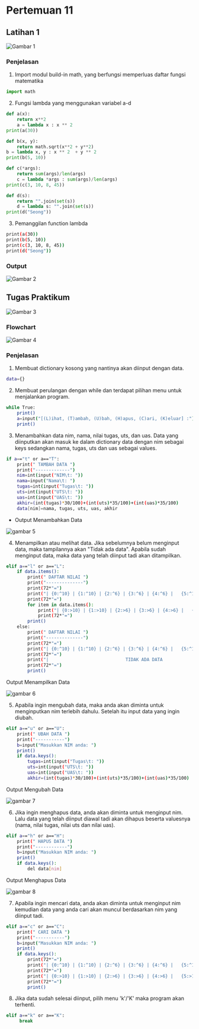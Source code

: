 # Pertemuan 11
## Latihan 1

![Gambar 1](image/img1.jpeg)

### Penjelasan

1. Import modul build-in math, yang berfungsi memperluas daftar fungsi matematika
```python
import math
```
2. Fungsi lambda yang menggunakan variabel a-d
```py
def a(x):
    return x**2
    a = lambda x : x ** 2
print(a(30))

def b(x, y):
    return math.sqrt(x**2 + y**2)
b = lambda x, y : x ** 2  + y ** 2
print(b(5, 10))

def c(*args):
    return sum(args)/len(args)
    c = lambda *args : sum(args)/len(args)
print(c(3, 10, 8, 45))

def d(s):
    return "".join(set(s))
    d = lambda s: "".join(set(s))
print(d("Seong"))
```


3. Pemanggilan function lambda

```bash
print(a(30))
print(b(5, 10))
print(c(3, 10, 8, 45))
print(d("Seong"))
```

### Output
![Gambar 2](image/img2.png)

## Tugas Praktikum

![Gambar 3](image/img3.jpeg)

### Flowchart

![Gambar 4](image/flowchart.jpeg)

### Penjelasan

1. Membuat dictionary kosong yang nantinya akan diinput dengan data.
```bash
data={}
```

2. Membuat perulangan dengan while dan terdapat pilihan menu untuk menjalankan program.
```bash
while True:
    print()
    a=input("[(L)ihat, (T)ambah, (U)bah, (H)apus, (C)ari, (K)eluar] :")
    print()
```
3. Menambahkan data nim, nama, nilai tugas, uts, dan uas. Data yang diinputkan akan masuk ke dalam dictionary data dengan nim sebagai keys sedangkan nama, tugas, uts dan uas sebagai values.
```bash
if a=="t" or a=="T":
    print(" TAMBAH DATA ")
    print("-------------")
    nim=int(input("NIM\t: "))
    nama=input("Nama\t: ")
    tugas=int(input("Tugas\t: ")) 
    uts=int(input("UTS\t: "))
    uas=int(input("UAS\t: "))
    akhir=(int(tugas)*30/100)+(int(uts)*35/100)+(int(uas)*35/100)
    data[nim]=nama, tugas, uts, uas, akhir
```
- Output Menambahkan Data

![gambar 5](image/tambah.jpeg)

4. Menampilkan atau melihat data. Jika sebelumnya belum menginput data, maka tampilannya akan "Tidak ada data". Apabila sudah menginput data, maka data yang telah diinput tadi akan ditampilkan.
```bash
elif a=="l" or a=="L":
    if data.items():
        print(" DAFTAR NILAI ")
        print("--------------")
        print(72*"=")
        print("| {0:^10} | {1:^10} | {2:^6} | {3:^6} | {4:^6} |   {5:^12}  |".format("NIM", "NAMA", "TUGAS", "UTS", "UAS", "NILAI AKHIR"))
        print(72*"=")
        for item in data.items(): 
            print("| {0:>10} | {1:>10} | {2:>6} | {3:>6} | {4:>6} |   {5:>12}  |".format(nim, nama, tugas, uts, uas, akhir))
            print(72*"=")
        print()
    else:
        print(" DAFTAR NILAI ")
        print("--------------")
        print(72*"=")
        print("| {0:^10} | {1:^10} | {2:^6} | {3:^6} | {4:^6} |   {5:^12}  |".format("NIM", "NAMA", "TUGAS", "UTS", "UAS", "NILAI AKHIR"))
        print(72*"=")
        print("|                             TIDAK ADA DATA                           |")
        print(72*"=")
        print()
```
Output Menampilkan Data

![gambar 6](image/tampil.jpeg)

5. Apabila ingin mengubah data, maka anda akan diminta untuk menginputkan nim terlebih dahulu. Setelah itu input data yang ingin diubah.
```bash
elif a=="u" or a=="U":
    print(" UBAH DATA ")
    print("-----------")
    b=input("Masukkan NIM anda: ")
    print()
    if data.keys():
        tugas=int(input("Tugas\t: ")) 
        uts=int(input("UTS\t: "))
        uas=int(input("UAS\t: "))
        akhir=(int(tugas)*30/100)+(int(uts)*35/100)+(int(uas)*35/100)
```
Output Mengubah Data

![gambar 7](image/ubah.jpeg)

6. Jika ingin menghapus data, anda akan diminta untuk menginput nim. Lalu data yang telah diinput diawal tadi akan dihapus beserta valuesnya (nama, nilai tugas, nilai uts dan nilai uas).
```bash
elif a=="h" or a=="H":
    print(" HAPUS DATA ")
    print("------------")
    b=input("Masukkan NIM anda: ")
    print()
    if data.keys():
        del data[nim]
```
Output Menghapus Data

![gambar 8](image/hapus.jpeg)

7. Apabila ingin mencari data, anda akan diminta untuk menginput nim kemudian data yang anda cari akan muncul berdasarkan nim yang diinput tadi.
```bash
elif a=="c" or a=="C":
    print(" CARI DATA ")
    print("-----------")
    b=input("Masukkan NIM anda: ")
    print()
    if data.keys():
        print(72*"=")
        print("| {0:^10} | {1:^10} | {2:^6} | {3:^6} | {4:^6} |   {5:^12}  |".format("NIM", "NAMA", "TUGAS", "UTS", "UAS", "NILAI AKHIR"))
        print(72*"=")
        print("| {0:>10} | {1:>10} | {2:>6} | {3:>6} | {4:>6} |   {5:>12}  |".format(nim, nama, tugas, uts, uas, akhir))
        print(72*"=")
        print()
```
8. Jika data sudah selesai diinput, pilih menu 'k'/'K' maka program akan terhenti.
```bash
elif a=="k" or a=="K":
     break
```